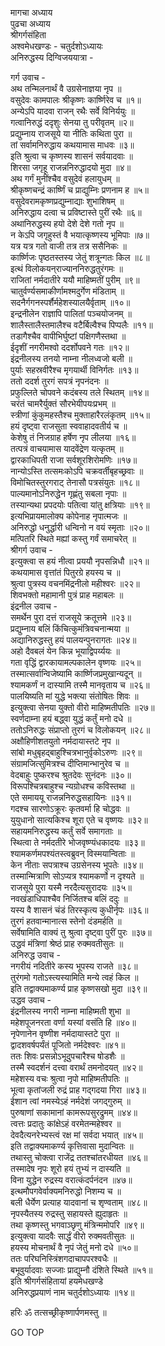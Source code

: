 मागचा अध्याय  
पुढचा अध्याय  
श्रीगर्गसंहिता  
अश्वमेधखण्डः - चतुर्दशोऽध्यायः  
अनिरुद्धस्य दिग्विजययात्रा -  
  
गर्ग उवाच -  
अथ तन्मिलनार्थं वै उग्रसेनाज्ञया नृप ॥  
वसुदेवः कामपालः श्रीकृष्णः कार्ष्णिरेव च ॥१॥  
अन्येऽपि यादवा राजन्‌ रथैः सर्वे विनिर्ययुः ॥  
गत्वानिरुद्धं ददृशुः सेनया तु परीवृतम् ॥२॥  
प्रद्युम्नाय राजसूये या नीतिः कथिता पुरा ॥  
तां सर्वामनिरुद्धाय कथयामास माधवः ॥३॥  
इति श्रुत्वा च कृष्णस्य शासनं सर्वयादवाः ॥  
शिरसा जगृहू राजन्ननिरुद्धादयो मुदा ॥४॥  
अथ गर्गं मुनींश्चैव वसुदेवं हलायुधम् ॥  
श्रीकृष्णचन्द्रं कार्ष्णिं च प्राद्युम्निः प्रणनाम ह ॥५॥  
वसुदेवरामकृष्णप्रद्युम्नाद्याः शुभाशिषम् ॥  
अनिरुद्धाय दत्वा च प्रविष्टास्ते पुरीं रथैः ॥६॥  
अथानिरुद्धस्य हयो देशे देशे गतो नृप ॥  
न केऽपि जगृहुस्तं वै भयात्कृष्णस्य भूमिपाः ॥७॥  
यत्र यत्र गतो वाजी तत्र तत्र ससैनिकः ॥  
कार्ष्णिजः पृष्ठतस्तस्य जेतुं शत्रून्गतः किल ॥८॥  
इत्थं विलोकयन्‌राज्याननिरुद्धतुरंगमः ॥  
राजितां नर्मदातीरे ययौ माहिष्मतीं पुरीम् ॥९॥  
चातुर्वर्ण्यसमाकीर्णामश्मदुर्गेण मंडिताम् ॥  
सदनैर्गगनस्पर्शैर्महेशस्यालयैर्वृताम् ॥१०॥  
इन्द्रनीलेन राज्ञापि पालितां पञ्चयोजनम् ॥  
शालैस्तालैस्तमालैश्च वटैर्बिल्वैश्च पिप्पलैः ॥११॥  
तडागैश्चैव वापीभिर्घुष्टां पक्षिगणैस्तथा ॥  
ईदृशीं नगरीमश्वो ददर्शोपवने गतः ॥१२॥  
इंद्रनीलस्य तनयो नाम्ना नीलध्वजो बली ॥  
पुर्याः सहस्रवीरैश्च मृगयार्थी विनिर्गतः ॥१३॥  
ततो ददर्श तुरगं सपत्रं नृपनंदनः ॥  
प्रफुल्लिते चोपवने कदंबस्य तले स्थितम् ॥१४॥  
चरंतं चामरैर्युक्तं सौरभेयीपयःप्रभम् ॥  
स्त्रीणां कुंकुमहस्तैश्च मुक्ताहारैरलंकृतम् ॥१५॥  
हयं दृष्ट्वा राजसुता स्ववाहादवतीर्य च ॥  
केशेषु तं निजग्राह हर्षेण नृप लीलया ॥१६॥  
तत्पत्रं वाचयामास यादवेंद्रेण यत्कृतम् ॥  
द्वारकाधिपती राजा सर्वशूरशिरोमणिः ॥१७॥  
नान्योऽस्ति तत्समःकोऽपि चक्रवर्तीबृहच्छ्रवाः ॥  
विमोचितस्तुरगराट् तेनासौ पत्रसंयुतः ॥१८॥  
पाल्यमानोऽनिरुद्धेन गृह्णंतु सबला नृपाः ॥  
तस्यान्यथा प्रपदयोः पतित्वा यांतु क्षत्रियाः ॥१९॥  
इत्यभिप्रायमालोक्य कोपेनाह नृपात्मजः ॥  
अनिरुद्धो धनुर्द्धारी धन्विनो न वयं स्मृताः ॥२०॥  
मत्पितरि स्थिते मह्यां कस्तु गर्वं समाचरेत् ॥  
श्रीगर्ग उवाच -  
इत्युक्त्वा स हयं नीत्वा प्रययौ नृपसन्निधौ ॥२१॥  
कथयामास वृत्तांतं पितुरग्रे हयस्य च ॥  
श्रुत्वा पुत्रस्य वचनमिंद्रनीलो महीश्वरः ॥२२॥  
शिवभक्तो महामानी पुत्रं प्राह महाबलः ॥  
इंद्रनील उवाच -  
समर्थेन पुरा दत्तं राजसूये क्रतूत्तमे ॥२३॥  
प्रद्युम्नाय बलिं किंचित्कुमंत्रिवचनान्मया ॥  
अद्यानिरुद्धस्तु हयं पालयन्पुनरागतः ॥२४॥  
अहो दैवबलं येन किन्न भूयाद्विपर्य्ययः ॥  
गता वृद्धिं द्वारकायामल्पकालेन वृष्णयः ॥२५॥  
तस्मात्सर्वान्विजेष्यामि कार्ष्णिजप्रमुखान्यदून् ॥  
श्यामकर्णं न दास्यामि तस्मै मानवृताय च ॥२६॥  
पालयिष्यति मां युद्धे भक्त्या संतोषितः शिवः ॥  
इत्युक्त्वा सेनया युक्तो वीरो माहिष्मतीपतिः ॥२७॥  
स्वर्णदाम्ना हयं बद्ध्वा युद्धं कर्तुं मनो दधे ॥  
ततोऽनिरुद्धः संप्राप्तो तुरगं च विलोकयन् ॥२८॥  
अक्षौहिणीशतयुतो नर्मदायास्तटे नृप ॥  
सांबो मधुबृहद्बाहुश्चित्रभानुर्वृकोऽरुणः ॥२९॥  
संग्रामजित्सुमित्रश्च दीप्तिमान्भानुरेव च ॥  
वेदबाहुः पुष्करश्च श्रुतदेवः सुनंदनः ॥३०॥  
विरूपश्चित्रबाहुश्च न्यग्रोधश्च कविस्तथा ॥  
एते समाययू राजन्ननिरुद्धसहायिनः ॥३१॥  
गदश्च सारणोऽक्रूरः कृतवर्मा हि चोद्धवः ॥  
युयुधानो सात्यकिश्च शूरा एते च वृष्णयः ॥३२॥  
सहायमनिरुद्धस्य कर्तुं सर्वे समागताः ॥  
स्थित्वा ते नर्मदतीरे भोजवृष्ण्यंधकादयः ॥३३॥  
श्यामकर्णमपश्यंतस्त्वब्रुवन् विस्मयान्विताः ॥  
केन नीताः सपत्राश्च उग्रसेनस्य भूपतेः ॥३४॥  
तस्मान्मित्राणि सोऽप्यत्र श्यामकर्णो न दृश्यते ॥  
राजसूये पुरा यस्मै नरदैत्यसुरादयः ॥३५॥  
नवखंडाधिपाश्चैव निर्जितश्च बलिं ददुः ॥  
यस्य वै शासनं चंडं तिरस्कृत्य कुधीर्नृपः ॥३६॥  
तुरगं हतवान्मानात्स स्तेनो दंडमर्हति ॥  
सर्वेषामिति वाक्यं तु श्रुत्वा दृष्ट्वा पुरीं पुरः ॥३७॥  
उद्धवं मंत्रिणां श्रेष्ठं प्राह रुक्मवतीसुतः ॥  
अनिरुद्ध उवाच -  
नगरीयं नदितीरे कस्य भूपस्य राजते ॥३८॥  
तुरंगमो गतोऽस्त्यस्यामिति मन्ये त्वहं किल ॥  
इति तद्वाक्यमाकर्ण्य प्राह कृष्णसखो मुदा ॥३९॥  
उद्धव उवाच -  
इंद्रनीलस्य नगरी नाम्ना माहिष्मती शुभा ॥  
महेशपूजनरता वर्णा यस्यां वसंति हि ॥४०॥  
नृपेणानेन वृष्णीश नर्मदायास्तटे पुरा ॥  
द्वादशवर्षपर्यंतं पूजितो नर्मदेश्वरः ॥४१॥  
ततः शिवः प्रसन्नोऽभूदुपचारैश्च षोडशैः ॥  
तस्मै स्वदर्शनं दत्त्वा वरार्थं तमनोदयत् ॥४२॥  
महेशस्य वचः श्रुत्वा नृपो माहिष्मतीपतिः ॥  
भूत्वा कृतांजली रुद्रं प्राह गद्‌गदया गिरा ॥४३॥  
ईशान त्वां नमस्येऽहं नर्मदेशं जगद्गुरुम् ॥  
पुरुषाणां सकामानां कामरूपसुरद्रुमम् ॥४४॥  
त्वत्तः प्रदातुः कांक्षेऽहं वरमेतन्महेश्वर ॥  
देवदैत्यनरेभ्यस्त्वं रक्ष मां सर्वदा भयात् ॥४५॥  
इति तद्वाक्यमाकर्ण्य कृत्तिवासा मुदान्वितः ॥  
तथास्तु चोक्त्वा राजेंद्र ततश्चांतरधीयत ॥४६॥  
तस्मादेष नृपः शूरो हयं तुभ्यं न दास्यति ॥  
विना युद्धेन रुद्रस्य वरात्कंदर्पनंदन ॥४७॥  
इत्थमौपगवेर्वाक्यमनिरुद्धो निशम्य च ॥  
बली धैर्येण प्रत्याह यादवानां च शृण्वताम् ॥४८॥  
नृपस्यैतस्य रुद्रस्तु सहायस्ते ह्युदाहृतः ॥  
तथा कृष्णस्तु भगवाञ्छृणु मंत्रिन्ममोपरि ॥४९॥  
इत्युक्त्वा यादवैः सार्द्धं वीरो रुक्मवतीसुतः ॥  
हयस्य मोचनार्थं वै नृपं जेतुं मनो दधे ॥५०॥  
ततः परिघनिस्त्रिंशगदाचापपरश्वधैः ॥  
बभूवुर्यादवाः सज्जाः प्राद्युम्नौ दंशिते स्थिते ॥५१॥  
इति श्रीगर्गसंहितायां हयमेधखण्डे  
अनिरुद्धप्रयाणं नाम चतुर्दशोऽध्यायः ॥१४॥  
  
हरिः ॐ तत्सच्छ्रीकृष्णार्पणमस्तु ॥  
  
GO TOP
